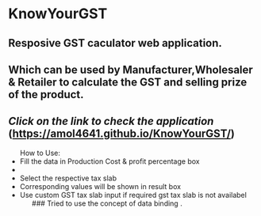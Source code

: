 # KnowYourGST
## Resposive GST caculator web application.
## Which can be used by Manufacturer,Wholesaler & Retailer to calculate the GST and selling prize of the product.
## ***Click on the link to check the application*** (https://amol4641.github.io/KnowYourGST/)
<ul>
 How to Use:
<li> Fill the data in Production Cost & profit percentage box <li>
  <li>Select the respective tax slab 
  <li>Corresponding values will be shown in result box
  <li>Use custom GST tax slab input if required gst tax slab is not availabel 
<ul>
### Tried to use the concept of data binding   .
